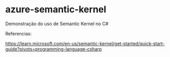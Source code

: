 # azure-semantic-kernel
Demonstração do uso de Semantic Kernel no C# 

Referencias:

https://learn.microsoft.com/en-us/semantic-kernel/get-started/quick-start-guide?pivots=programming-language-csharp